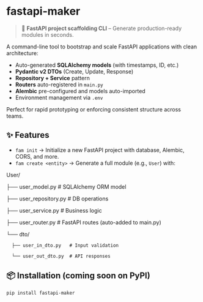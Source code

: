 # fastapi-maker

> 🚀 **FastAPI project scaffolding CLI** – Generate production-ready modules in seconds.

A command-line tool to bootstrap and scale FastAPI applications with clean architecture:
- Auto-generated **SQLAlchemy models** (with timestamps, ID, etc.)
- **Pydantic v2 DTOs** (Create, Update, Response)
- **Repository + Service** pattern
- **Routers** auto-registered in `main.py`
- **Alembic** pre-configured and models auto-imported
- Environment management via `.env`

Perfect for rapid prototyping or enforcing consistent structure across teams.

## ✨ Features

- `fam init` → Initialize a new FastAPI project with database, Alembic, CORS, and more.
- `fam create <entity>` → Generate a full module (e.g., `User`) with:

User/

  ├── user_model.py        # SQLAlchemy ORM model

  ├── user_repository.py   # DB operations

  ├── user_service.py      # Business logic

  ├── user_router.py       # FastAPI routes (auto-added to main.py)

  └── dto/

      ├── user_in_dto.py   # Input validation

      └── user_out_dto.py  # API responses


## 📦 Installation (coming soon on PyPI)

```bash
pip install fastapi-maker